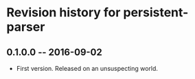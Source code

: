 # Revision history for persistent-parser

## 0.1.0.0  -- 2016-09-02

* First version. Released on an unsuspecting world.
